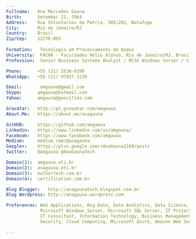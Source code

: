 ```yaml
---
Fullname:   Ana Mercedes Gauna
Birth:      Setember 21, 1964
Address:    Rua Voluntarios da Patria, 305/202, Botafogo
City:       Rio de Janeiro/RJ
Country:    Brasil
Zip/Cep:    22270-003
 
Formation:   Tecnologia em Processamento de Dados 
University:  FACHA - Faculdades Helio Alonso, Rio de Janeiro/RJ, Brasil, concluido em 2003
Profession:  Senior Business Systems Analyst / MCSE Windows Server / Cisco CCNA2

Phone:      +55 (21) 2538-0399 
WhatsApp:   +55 (21) 97937-1230

Email:       amgauna@gmail.com
Skype:      amgauna@hotmail.com
Yahoo:      amgauna@geocities.com

Gravatar:   http://pt.gravatar.com/amgauna
About.Me:   https://about.me/anagauna

GitHUB:     https://github.com/amgauna
Linkedin:   https://www.linkedin.com/in/amgauna/
Facebook:   https://www.facebook.com/amgauna
Medium:     medium.com/@anagauna
Google+:    https://plus.google.com/+AnaGauna2109/posts
Twitter:    @amgauna @AnaGaunaTech

Domain(1):  amgauna.eti.br
Domain(2):  anagauna.eti.br
Domain(3):  mulhertech.com.br
Domain(4):  certification.com.br

Blog Blogger:   http://anagaunatech.blogspot.com.br
Blog Wordpress: http://anagauna.wordpress.com

Preferences: Web Applications, Big Data, Data Analytics, Data Science,  Computer Science, 
             Microsoft Windows Server, Microsoft SQL Server, IT Projects Management, PMI, ITIL, 
             IT Consultant, Information Technology, Business Management, Business Intelligence,
             Security, Cloud Computing, Microsoft Azure, Amazon Web Server (AWS), SQL Server, etc
             
---
```

